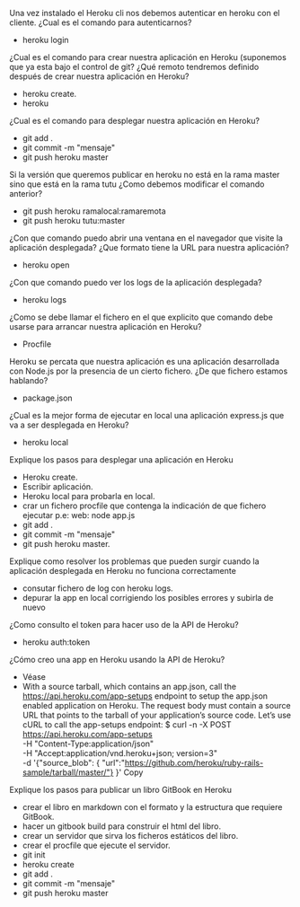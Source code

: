 Una vez instalado el Heroku cli nos debemos autenticar en heroku con el cliente. ¿Cual es el comando para autenticarnos?
 * heroku login

¿Cual es el comando para crear nuestra aplicación en Heroku (suponemos que ya esta bajo el control de git? ¿Qué remoto tendremos definido después de crear nuestra aplicación en Heroku?
* heroku create.
* heroku

¿Cual es el comando para desplegar nuestra aplicación en Heroku?
* git add .
* git commit -m "mensaje"
* git push heroku master

Si la versión que queremos publicar en heroku no está en la rama master sino que está en la rama tutu ¿Como debemos modificar el comando anterior?
* git push heroku ramalocal:ramaremota
* git push heroku tutu:master

¿Con que comando puedo abrir una ventana en el navegador que visite la aplicación desplegada? ¿Que formato tiene la URL para nuestra aplicación?
* heroku open

¿Con que comando puedo ver los logs de la aplicación desplegada?
* heroku logs

¿Como se debe llamar el fichero en el que explicito que comando debe usarse para arrancar nuestra aplicación en Heroku?
* Procfile

Heroku se percata que nuestra aplicación es una aplicación desarrollada con Node.js por la presencia de un cierto fichero. ¿De que fichero estamos hablando?
* package.json

¿Cual es la mejor forma de ejecutar en local una aplicación express.js que va a ser desplegada en Heroku?
* heroku local

Explique los pasos para desplegar una aplicación en Heroku
* Heroku create.
* Escribir aplicación.
* Heroku local para probarla en local.
* crar un fichero procfile que contenga la indicación de que fichero ejecutar p.e: web: node app.js
* git add .
* git commit -m "mensaje"
* git push heroku master.

Explique como resolver los problemas que pueden surgir cuando la aplicación desplegada en Heroku no funciona correctamente
* consutar fichero de log con heroku logs.
* depurar la app en local corrigiendo los posibles errores y subirla de nuevo  

¿Como consulto el token para hacer uso de la API de Heroku?
* heroku auth:token

¿Cómo creo una app en Heroku usando la API de Heroku?

* Véase
* With a source tarball, which contains an app.json, call the https://api.heroku.com/app-setups endpoint to setup the app.json enabled application on Heroku. The request body must contain a source URL that points to the tarball of your application’s source code.
Let’s use cURL to call the app-setups endpoint:
$ curl -n -X POST https://api.heroku.com/app-setups \
-H "Content-Type:application/json" \
-H "Accept:application/vnd.heroku+json; version=3" \
-d '{"source_blob": { "url":"https://github.com/heroku/ruby-rails-sample/tarball/master/"} }'
Copy

Explique los pasos para publicar un libro GitBook en Heroku
* crear el libro en markdown con el formato y la estructura que requiere GitBook.
* hacer un gitbook build para construir el html del libro.
* crear un servidor que sirva los ficheros estáticos del libro.
* crear el procfile que ejecute el servidor.
* git init
* heroku create
* git add .
* git commit -m "mensaje"
* git push heroku master
